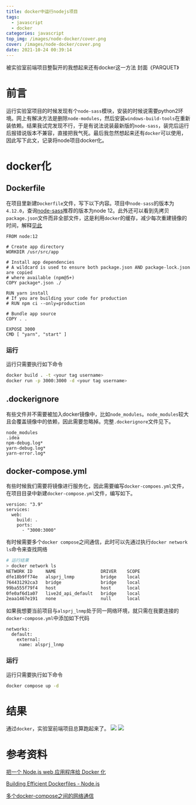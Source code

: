 ```yaml
---
title: docker中运行nodejs项目
tags:
  - javascript
  - docker
categories: javascript
top_img: /images/node-docker/cover.png
cover: /images/node-docker/cover.png
date: 2021-10-24 00:39:14
---
```



被实验室前端项目整裂开的我想起来还有docker这一方法
封面《PARQUET》
<!--more-->

# 前言
运行实验室项目的时候发现有个`node-sass`模块，安装的时候说需要python2环境。网上有解决方法是删除`node-modules`，然后安装`windows-build-tools`在重新装依赖。结果我试完发现不行，于是有说法说装最新版的`node-sass`，装完后运行后报错说版本不兼容，直接把我气死。最后我忽然想起来还有`docker`可以使用，因此写下此文，记录将node项目docker化。

# docker化
## Dockerfile
在项目里新建`Dockerfile`文件，写下以下内容。项目中`node-sass`的版本为`4.12.0`，查询[node-sass](https://github.com/sass/node-sass)推荐的版本为node 12。此外还可以看到先拷贝`package.json`文件而非全部文件，这是利用`docker`的缓存，减少每次重建镜像的时间，解释[见此](http://bitjudo.com/blog/2014/03/13/building-efficient-dockerfiles-node-dot-js/)
```docker
FROM node:12

# Create app directory
WORKDIR /usr/src/app

# Install app dependencies
# A wildcard is used to ensure both package.json AND package-lock.json are copied
# where available (npm@5+)
COPY package*.json ./

RUN yarn install
# If you are building your code for production
# RUN npm ci --only=production

# Bundle app source
COPY . .

EXPOSE 3000
CMD [ "yarn", "start" ]
```
### 运行
运行只需要执行如下命令
```bash
docker build . -t <your tag username>
docker run -p 3000:3000 -d <your tag username>
```
## .dockerignore
有些文件并不需要被加入docker镜像中，比如`node_modules`。`node_modules`较大且会覆盖镜像中的依赖，因此需要忽略掉。完整`.dockerignore`文件见下。
```docker
node_modules
.idea
npm-debug.log*
yarn-debug.log*
yarn-error.log*
```

## docker-compose.yml
有些时候我们需要将镜像进行服务化，因此需要编写`docker-compoes.yml`文件，在项目目录中新建`docker-compose.yml`文件，编写如下。
```docker
version: "3.9"
services:
  web:
    build: .
    ports:
      - "3000:3000"
```
有时候需要多个`docker compose`之间通信，此时可以先通过执行`docker network ls`命令来查找网络
```bash
# 运行结果
> docker network ls
NETWORK ID     NAME                 DRIVER    SCOPE
dfe18b9ff74e   alsprj_lnmp          bridge    local
764431292ca3   bridge               bridge    local
99ba555f79f4   host                 host      local
0fe0af6d1a07   live2d_api_default   bridge    local
2eaa1467e191   none                 null      local
```
如果我想要当前项目与`alsprj_lnmp`处于同一网络环境，就只需在我要连接的`docker-compose.yml`中添加如下代码
```docker
networks:
  default:
    external:
     name: alsprj_lnmp
```
### 运行
运行只需要执行如下命令
```bash
docker compose up -d
```

# 结果
通过`docker`，实验室前端项目总算跑起来了。
![](/images/node-docker/terminal.png)
![](/images/node-docker/success.png)

# 参考资料
[把一个 Node.js web 应用程序给 Docker 化](https://nodejs.org/zh-cn/docs/guides/nodejs-docker-webapp/)

[Building Efficient Dockerfiles - Node.js](http://bitjudo.com/blog/2014/03/13/building-efficient-dockerfiles-node-dot-js/)

[多个docker-compose之间的网络通信](https://www.jianshu.com/p/1099815985dd)